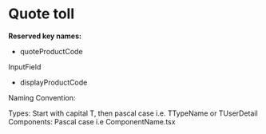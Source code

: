 # Quote toll

**Reserved key names:**

- quoteProductCode

InputField

- displayProductCode

Naming Convention:

Types: Start with capital T, then pascal case i.e. TTypeName or TUserDetail
Components: Pascal case i.e ComponentName.tsx
